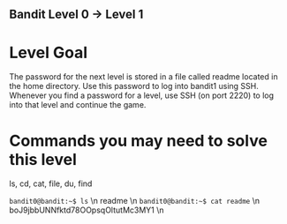 ## Bandit Level 0 → Level 1
# Level Goal
The password for the next level is stored in a file called readme located in the home directory. Use this password to log into bandit1 using SSH. Whenever you find a password for a level, use SSH (on port 2220) to log into that level and continue the game.

# Commands you may need to solve this level
ls, cd, cat, file, du, find

`bandit0@bandit:~$ ls` \n
readme \n
`bandit0@bandit:~$ cat readme` \n
boJ9jbbUNNfktd78OOpsqOltutMc3MY1 \n
 

